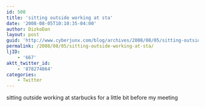 ```yaml
---
id: 500
title: 'sitting outside working at sta'
date: '2008-08-05T10:10:35-04:00'
author: DizkoDan
layout: post
guid: 'http://www.cyberjunx.com/blog/archives/2008/08/05/sitting-outside-working-at-sta/'
permalink: /2008/08/05/sitting-outside-working-at-sta/
ljID:
    - '667'
aktt_twitter_id:
    - '878274864'
categories:
    - Twitter
---
```


sitting outside working at starbucks for a little bit before my meeting